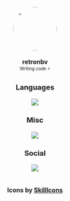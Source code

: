 <p align="center">
  <img width="100" style="border-radius: 50%" src="https://avatars.githubusercontent.com/u/49005044?v=4">
  <br>
  <br>
  <b>retronbv</b>
  <br>
  <span style="font-size:10px;!important">Writing code ⚡</span>
</p>

<div align="center">
  <h3>Languages</h3>
  <img src="https://skillicons.dev/icons?i=js,html,css,nodejs,python,java,go,c&perline=4">
  <h3>Misc</h3>
  <img src="https://skillicons.dev/icons?i=github,figma,raspberrypi,vscode,cloudflare,firebase,mongodb,flask&perline=4">
  <h3>Social</h3>
  <img src="https://skillicons.dev/icons?i=discord">
  <br/>
  <br/>
  <br/>
  <b>Icons by <a href="https://skillicons.dev">SkillIcons</a></b>
</div>
